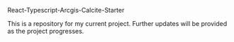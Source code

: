 React-Typescript-Arcgis-Calcite-Starter

This is a repository for my current project. Further updates will be provided as the project progresses.
